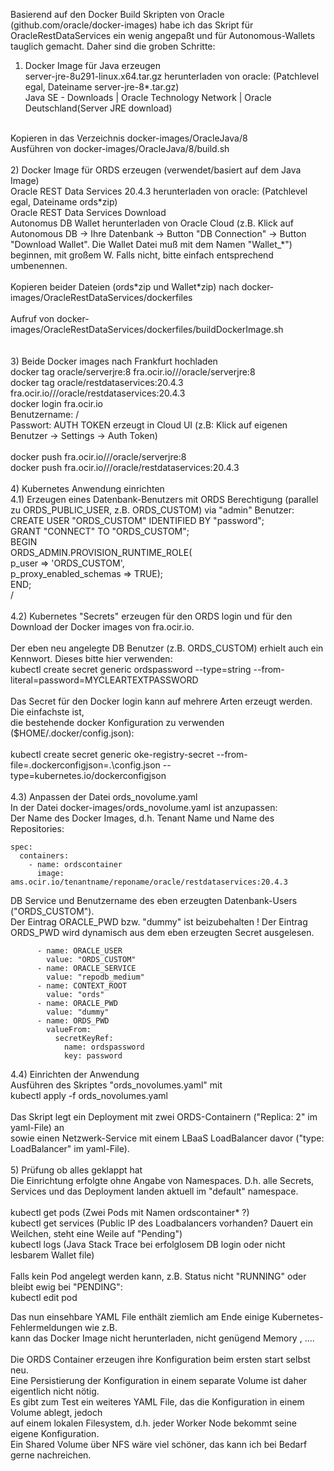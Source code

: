 Basierend auf den Docker Build Skripten von Oracle (github.com/oracle/docker-images) habe ich das Skript für OracleRestDataServices ein wenig angepaßt und für Autonomous-Wallets tauglich gemacht. Daher sind die groben Schritte:

1) Docker Image für Java erzeugen<br>
server-jre-8u291-linux.x64.tar.gz herunterladen von oracle: (Patchlevel egal, Dateiname server-jre-8*.tar.gz)<br>
Java SE - Downloads | Oracle Technology Network | Oracle Deutschland(Server JRE download)<br>
<br>
Kopieren in das Verzeichnis docker-images/OracleJava/8<br>
Ausführen von docker-images/OracleJava/8/build.sh<br>
<br>
2) Docker Image für ORDS erzeugen (verwendet/basiert auf dem Java Image)<br>
Oracle REST Data Services 20.4.3 herunterladen von oracle: (Patchlevel egal, Dateiname ords*zip)<br>
Oracle REST Data Services Download<br>
Autonomus DB Wallet herunterladen von Oracle Cloud (z.B. Klick auf Autonomous DB -> Ihre Datenbank -> Button "DB Connection" -> Button "Download Wallet". Die Wallet Datei muß mit dem Namen "Wallet_*") beginnen, mit großem W. Falls nicht, bitte einfach entsprechend umbenennen.<br>
<br>
Kopieren beider Dateien (ords*zip und Wallet*zip) nach docker-images/OracleRestDataServices/dockerfiles<br>
<br>
Aufruf von docker-images/OracleRestDataServices/dockerfiles/buildDockerImage.sh<br>
<br>
<br>
3) Beide Docker images nach Frankfurt hochladen<br>
docker tag oracle/serverjre:8 fra.ocir.io/<tenant-name>/<repo-name>/oracle/serverjre:8<br>
docker tag oracle/restdataservices:20.4.3 fra.ocir.io/<tenant-name>/<repo-name>/oracle/restdataservices:20.4.3<br>
docker login fra.ocir.io<br>
Benutzername: <tenant-name>/<mail-adresse><br>
Passwort: AUTH TOKEN erzeugt in Cloud UI (z.B: Klick auf eigenen Benutzer -> Settings -> Auth Token)<br>
<br>
docker push fra.ocir.io/<tenant-name>/<repo-name>/oracle/serverjre:8<br>
docker push fra.ocir.io/<tenant-name>/<repo-name>/oracle/restdataservices:20.4.3<br>
<br>
4) Kubernetes Anwendung einrichten<br>
4.1) Erzeugen eines Datenbank-Benutzers mit ORDS Berechtigung (parallel zu ORDS_PUBLIC_USER, z.B. ORDS_CUSTOM) via "admin" Benutzer:<br>
CREATE USER "ORDS_CUSTOM" IDENTIFIED BY "password";<br>
GRANT "CONNECT" TO "ORDS_CUSTOM";<br>
BEGIN<br>
     ORDS_ADMIN.PROVISION_RUNTIME_ROLE(<br>
         p_user => 'ORDS_CUSTOM',<br>
         p_proxy_enabled_schemas => TRUE);<br>
END;<br>
/<br>
<br>
4.2) Kubernetes "Secrets" erzeugen für den ORDS login und für den Download der Docker images von fra.ocir.io.<br>
<br>
Der eben neu angelegte DB Benutzer (z.B. ORDS_CUSTOM) erhielt auch ein Kennwort. Dieses bitte hier verwenden:<br>
kubectl create secret generic ordspassword --type=string --from-literal=password=MYCLEARTEXTPASSWORD<br>
<br>
Das Secret für den Docker login kann auf mehrere Arten erzeugt werden. Die einfachste ist, <br>
die bestehende docker Konfiguration zu verwenden ($HOME/.docker/config.json):<br>
<br>
kubectl create secret generic oke-registry-secret --from-file=.dockerconfigjson=.\config.json --type=kubernetes.io/dockerconfigjson<br>
<br>
4.3) Anpassen der Datei ords_novolume.yaml<br>
In der Datei docker-images/ords_novolume.yaml ist anzupassen:<br>
Der Name des Docker Images, d.h. Tenant Name und Name des Repositories:<br>

    spec:
      containers:
        - name: ordscontainer
          image: ams.ocir.io/tenantname/reponame/oracle/restdataservices:20.4.3

DB Service und Benutzername des eben erzeugten Datenbank-Users ("ORDS_CUSTOM").<br>
Der Eintrag ORACLE_PWD bzw. "dummy" ist beizubehalten ! Der Eintrag ORDS_PWD wird dynamisch aus dem eben erzeugten Secret ausgelesen.<br>

          - name: ORACLE_USER
            value: "ORDS_CUSTOM"
          - name: ORACLE_SERVICE
            value: "repodb_medium"
          - name: CONTEXT_ROOT
            value: "ords"
          - name: ORACLE_PWD
            value: "dummy"
          - name: ORDS_PWD
            valueFrom:
              secretKeyRef:
                name: ordspassword
                key: password

4.4) Einrichten der Anwendung<br>
Ausführen des Skriptes "ords_novolumes.yaml" mit<br>
kubectl apply -f ords_novolumes.yaml<br>
<br>
Das Skript legt ein Deployment mit zwei ORDS-Containern ("Replica: 2" im yaml-File) an<br>
sowie einen Netzwerk-Service mit einem LBaaS LoadBalancer davor ("type: LoadBalancer" im yaml-File).<br>
<br>
5) Prüfung ob alles geklappt hat<br>
Die Einrichtung erfolgte ohne Angabe von Namespaces. D.h. alle Secrets, Services und das Deployment landen aktuell im "default" namespace.<br>
<br>
kubectl get pods (Zwei Pods mit Namen ordscontainer* ?)<br>
kubectl get services (Public IP des Loadbalancers vorhanden? Dauert ein Weilchen, steht eine Weile auf "Pending")<br>
kubectl logs <pod-name> (Java Stack Trace bei erfolglosem DB login oder nicht lesbarem Wallet file)<br>
<br>
Falls kein Pod angelegt werden kann, z.B. Status nicht "RUNNING" oder bleibt ewig bei "PENDING":<br>
kubectl edit pod <pod-name><br>

Das nun einsehbare YAML File enthält ziemlich am Ende einige Kubernetes-Fehlermeldungen wie z.B.<br>
kann das Docker Image nicht herunterladen, nicht genügend Memory , ....<br>
<br>
Die ORDS Container erzeugen ihre Konfiguration beim ersten start selbst neu.<br>
Eine Persistierung der Konfiguration in einem separate Volume ist daher eigentlich nicht nötig.<br>
Es gibt zum Test ein weiteres YAML File, das die Konfiguration in einem Volume ablegt, jedoch<br>
auf einem lokalen Filesystem, d.h. jeder Worker Node bekommt seine eigene Konfiguration.<br>
Ein Shared Volume über NFS wäre viel schöner, das kann ich bei Bedarf gerne nachreichen.<br>
